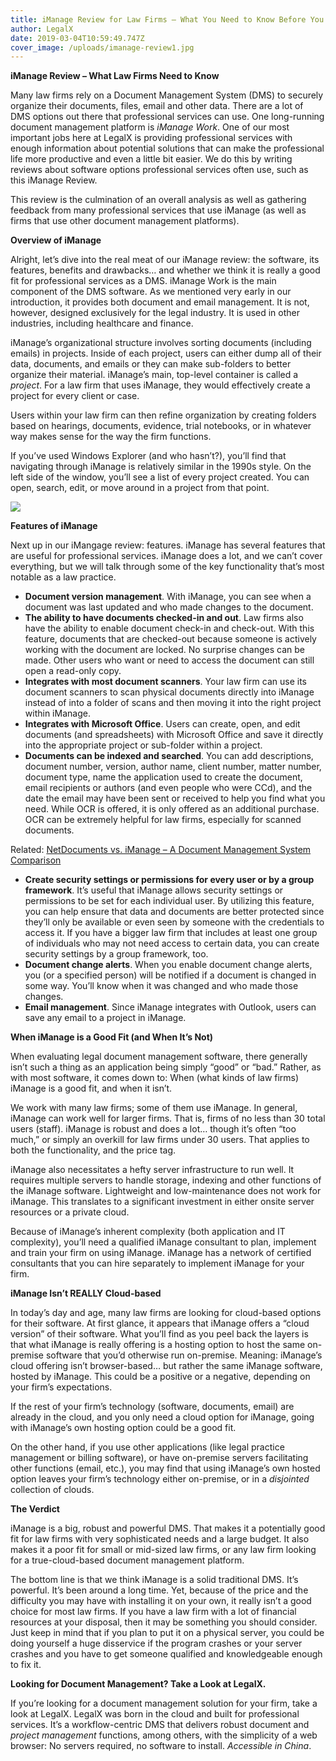 ```yaml
---
title: iManage Review for Law Firms – What You Need to Know Before You Buy
author: LegalX
date: 2019-03-04T10:59:49.747Z
cover_image: /uploads/imanage-review1.jpg
---
```

**iManage Review – What Law Firms Need to Know**

Many law firms rely on a Document Management System (DMS) to securely organize their documents, files, email and other data. There are a lot of DMS options out there that professional services can use. One long-running document management platform is _iManage Work_. One of our most important jobs here at LegalX is providing professional services with enough information about potential solutions that can make the professional life more productive and even a little bit easier. We do this by writing reviews about software options professional services often use, such as this iManage Review.

This review is the culmination of an overall analysis as well as gathering feedback from many professional services that use iManage (as well as firms that use other document management platforms).

**Overview of iManage**

Alright, let’s dive into the real meat of our iManage review: the software, its features, benefits and drawbacks… and whether we think it is really a good fit for professional services as a DMS. iManage Work is the main component of the DMS software. As we mentioned very early in our introduction, it provides both document and email management. It is not, however, designed exclusively for the legal industry. It is used in other industries, including healthcare and finance.

iManage’s organizational structure involves sorting documents (including emails) in projects. Inside of each project, users can either dump all of their data, documents, and emails or they can make sub-folders to better organize their material. iManage’s main, top-level container is called a _project_. For a law firm that uses iManage, they would effectively create a project for every client or case.

Users within your law firm can then refine organization by creating folders based on hearings, documents, evidence, trial notebooks, or in whatever way makes sense for the way the firm functions.

If you’ve used Windows Explorer (and who hasn’t?), you’ll find that navigating through iManage is relatively similar in the 1990s style. On the left side of the window, you’ll see a list of every project created. You can open, search, edit, or move around in a project from that point.

![](/uploads/imanage_email.jpg)

**Features of iManage**

Next up in our iMangage review: features. iManage has several features that are useful for professional services. iManage does a lot, and we can’t cover everything, but we will talk through some of the key functionality that’s most notable as a law practice.

* **Document version management**. With iManage, you can see when a document was last updated and who made changes to the document.
* **The ability to have documents checked-in and out**. Law firms also have the ability to enable document check-in and check-out. With this feature, documents that are checked-out because someone is actively working with the document are locked. No surprise changes can be made. Other users who want or need to access the document can still open a read-only copy.
* **Integrates with most document scanners**. Your law firm can use its document scanners to scan physical documents directly into iManage instead of into a folder of scans and then moving it into the right project within iManage.
* **Integrates with Microsoft Office**. Users can create, open, and edit documents (and spreadsheets) with Microsoft Office and save it directly into the appropriate project or sub-folder within a project.
* **Documents can be indexed and searched**. You can add descriptions, document number, version, author name, client number, matter number, document type, name the application used to create the document, email recipients or authors (and even people who were CCd), and the date the email may have been sent or received to help you find what you need. While OCR is offered, it is only offered as an additional purchase. OCR can be extremely helpful for law firms, especially for scanned documents.

Related: [NetDocuments vs. iManage – A Document Management System Comparison](https://www.legalx.ai/blog/netdocuments-vs-imanage-a-document-management-system-comparison/)

* **Create security settings or permissions for every user or by a group framework**. It’s useful that iManage allows security settings or permissions to be set for each individual user. By utilizing this feature, you can help ensure that data and documents are better protected since they’ll only be available or even seen by someone with the credentials to access it. If you have a bigger law firm that includes at least one group of individuals who may not need access to certain data, you can create security settings by a group framework, too.
* **Document change alerts**. When you enable document change alerts, you (or a specified person) will be notified if a document is changed in some way. You’ll know when it was changed and who made those changes.
* **Email management**. Since iManage integrates with Outlook, users can save any email to a project in iManage.

**When iManage is a Good Fit (and When It’s Not)**

When evaluating legal document management software, there generally isn’t such a thing as an application being simply “good” or “bad.” Rather, as with most software, it comes down to: When (what kinds of law firms) iManage is a good fit, and when it isn’t.

We work with many law firms; some of them use iManage. In general, iManage can work well for larger firms. That is, firms of no less than 30 total users (staff). iManage is robust and does a lot… though it’s often “too much,” or simply an overkill for law firms under 30 users. That applies to both the functionality, and the price tag.

iManage also necessitates a hefty server infrastructure to run well. It requires multiple servers to handle storage, indexing and other functions of the iManage software. Lightweight and low-maintenance does not work for iManage. This translates to a significant investment in either onsite server resources or a private cloud.

Because of iManage’s inherent complexity (both application and IT complexity), you’ll need a qualified iManage consultant to plan, implement and train your firm on using iManage. iManage has a network of certified consultants that you can hire separately to implement iManage for your firm.

**iManage Isn’t REALLY Cloud-based**

In today’s day and age, many law firms are looking for cloud-based options for their software. At first glance, it appears that iManage offers a “cloud version” of their software. What you’ll find as you peel back the layers is that what iManage is really offering is a hosting option to host the same on-premise software that you’d otherwise run on-premise. Meaning: iManage’s cloud offering isn’t browser-based… but rather the same iManage software, hosted by iManage. This could be a positive or a negative, depending on your firm’s expectations.

If the rest of your firm’s technology (software, documents, email) are already in the cloud, and you only need a cloud option for iManage, going with iManage’s own hosting option could be a good fit.

On the other hand, if you use other applications (like legal practice management or billing software), or have on-premise servers facilitating other functions (email, etc.), you may find that using iManage’s own hosted option leaves your firm’s technology either on-premise, or in a _disjointed_ collection of clouds.

**The Verdict**

iManage is a big, robust and powerful DMS. That makes it a potentially good fit for law firms with very sophisticated needs and a large budget. It also makes it a poor fit for small or mid-sized law firms, or any law firm looking for a true-cloud-based document management platform.

The bottom line is that we think iManage is a solid traditional DMS. It’s powerful. It’s been around a long time. Yet, because of the price and the difficulty you may have with installing it on your own, it really isn’t a good choice for most law firms. If you have a law firm with a lot of financial resources at your disposal, then it may be something you should consider. Just keep in mind that if you plan to put it on a physical server, you could be doing yourself a huge disservice if the program crashes or your server crashes and you have to get someone qualified and knowledgeable enough to fix it.

**Looking for Document Management? Take a Look at LegalX.**

If you’re looking for a document management solution for your firm, take a look at LegalX. LegalX was born in the cloud and built for professional services. It’s a workflow-centric DMS that delivers robust document and _project management_ functions, among others, with the simplicity of a web browser: No servers required, no software to install. _Accessible in China_.
